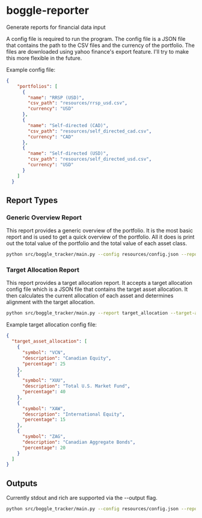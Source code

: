 # boggle-reporter
Generate reports for financial data input

A config file is required to run the program. The config file is a JSON file that contains the path to the CSV files and the currency of the portfolio.
The files are downloaded using yahoo finance's export feature. I'll try to make this more flexible in the future.

Example config file:
```json
{
    "portfolios": [
      {
        "name": "RRSP (USD)",
        "csv_path": "resources/rrsp_usd.csv",
        "currency": "USD"
      },
      {
        "name": "Self-directed (CAD)",
        "csv_path": "resources/self_directed_cad.csv",
        "currency": "CAD"
      },
      {
        "name": "Self-directed (USD)",
        "csv_path": "resources/self_directed_usd.csv",
        "currency": "USD"
      }
    ]
  }
```
## Report Types

### Generic Overview Report

This report provides a generic overview of the portfolio. It is the most basic report and is used to get a quick overview of the portfolio.
All it does is print out the total value of the portfolio and the total value of each asset class.

```bash
python src/boggle_tracker/main.py --config resources/config.json --report generic_overview
```



### Target Allocation Report

This report provides a target allocation report. It accepts a target allocation config file which is a JSON file that contains the target asset allocation.
It then calculates the current allocation of each asset and determines alignment with the target allocation.

```bash
python src/boggle_tracker/main.py --report target_allocation --target-allocation resources/target_allocation_config.json --output stdout config.json
```

Example target allocation config file:
```json
{
  "target_asset_allocation": [
    {
      "symbol": "VCN",
      "description": "Canadian Equity",
      "percentage": 25
    },
    {
      "symbol": "XUU",
      "description": "Total U.S. Market Fund",
      "percentage": 40
    },
    {
      "symbol": "XAW",
      "description": "International Equity",
      "percentage": 15
    },
    {
      "symbol": "ZAG",
      "description": "Canadian Aggregate Bonds",
      "percentage": 20
    }
  ]
}
```



## Outputs

Currently stdout and rich are supported via the --output flag.

```bash
python src/boggle_tracker/main.py --config resources/config.json --report generic_overview --output rich
```
